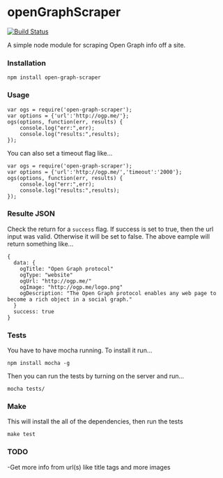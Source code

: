 openGraphScraper
==============
[![Build Status](https://travis-ci.org/jshemas/openGraphScraper.png?branch=master)](https://travis-ci.org/jshemas/openGraphScraper)

A simple node module for scraping Open Graph info off a site.

### Installation
```
npm install open-graph-scraper
```

### Usage
```
var ogs = require('open-graph-scraper');
var options = {'url':'http://ogp.me/'};
ogs(options, function(err, results) {
	console.log("err:",err);
	console.log("results:",results);
});
```
You can also set a timeout flag like...
```
var ogs = require('open-graph-scraper');
var options = {'url':'http://ogp.me/','timeout':'2000'};
ogs(options, function(err, results) {
	console.log("err:",err);
	console.log("results:",results);
});
```

### Resulte JSON
Check the return for a ```success``` flag. If success is set to true, then the url input was valid. Otherwise it will be set to false. The above eample will return something like...
```
{
  data: {
    ogTitle: "Open Graph protocol"
    ogType: "website"
    ogUrl: "http://ogp.me/"
    ogImage: "http://ogp.me/logo.png"
    ogDescription: "The Open Graph protocol enables any web page to become a rich object in a social graph."
  }
  success: true
}
```

### Tests
You have to have mocha running. To install it run...
```
npm install mocha -g
```
Then you can run the tests by turning on the server and run...
```
mocha tests/
```

### Make
This will install the all of the dependencies, then run the tests
```
make test
```

### TODO
-Get more info from url(s) like title tags and more images
